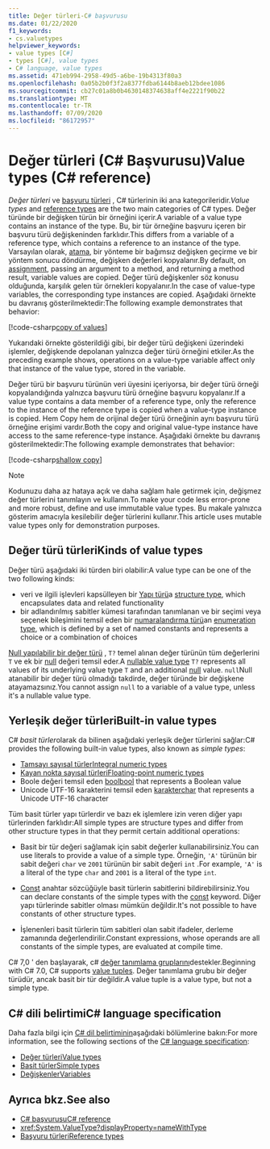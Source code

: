 ```yaml
---
title: Değer türleri-C# başvurusu
ms.date: 01/22/2020
f1_keywords:
- cs.valuetypes
helpviewer_keywords:
- value types [C#]
- types [C#], value types
- C# language, value types
ms.assetid: 471eb994-2958-49d5-a6be-19b4313f80a3
ms.openlocfilehash: 0a05b2b0f3f2a8377fdba6144b8aeb12bdee1086
ms.sourcegitcommit: cb27c01a8b0b4630148374638aff4e2221f90b22
ms.translationtype: MT
ms.contentlocale: tr-TR
ms.lasthandoff: 07/09/2020
ms.locfileid: "86172957"
---
```

# <a name="value-types-c-reference"></a><span data-ttu-id="a747c-102">Değer türleri (C# Başvurusu)</span><span class="sxs-lookup"><span data-stu-id="a747c-102">Value types (C# reference)</span></span>

<span data-ttu-id="a747c-103">*Değer türleri* ve [başvuru türleri](../keywords/reference-types.md) , C# türlerinin iki ana kategorileridir.</span><span class="sxs-lookup"><span data-stu-id="a747c-103">*Value types* and [reference types](../keywords/reference-types.md) are the two main categories of C# types.</span></span> <span data-ttu-id="a747c-104">Değer türünde bir değişken türün bir örneğini içerir.</span><span class="sxs-lookup"><span data-stu-id="a747c-104">A variable of a value type contains an instance of the type.</span></span> <span data-ttu-id="a747c-105">Bu, bir tür örneğine başvuru içeren bir başvuru türü değişkeninden farklıdır.</span><span class="sxs-lookup"><span data-stu-id="a747c-105">This differs from a variable of a reference type, which contains a reference to an instance of the type.</span></span> <span data-ttu-id="a747c-106">Varsayılan olarak, [atama](../operators/assignment-operator.md), bir yönteme bir bağımsız değişken geçirme ve bir yöntem sonucu döndürme, değişken değerleri kopyalanır.</span><span class="sxs-lookup"><span data-stu-id="a747c-106">By default, on [assignment](../operators/assignment-operator.md), passing an argument to a method, and returning a method result, variable values are copied.</span></span> <span data-ttu-id="a747c-107">Değer türü değişkenler söz konusu olduğunda, karşılık gelen tür örnekleri kopyalanır.</span><span class="sxs-lookup"><span data-stu-id="a747c-107">In the case of value-type variables, the corresponding type instances are copied.</span></span> <span data-ttu-id="a747c-108">Aşağıdaki örnekte bu davranış gösterilmektedir:</span><span class="sxs-lookup"><span data-stu-id="a747c-108">The following example demonstrates that behavior:</span></span>

[!code-csharp[copy of values](snippets/ValueTypes.cs#ValueTypeCopied)]

<span data-ttu-id="a747c-109">Yukarıdaki örnekte gösterildiği gibi, bir değer türü değişkeni üzerindeki işlemler, değişkende depolanan yalnızca değer türü örneğini etkiler.</span><span class="sxs-lookup"><span data-stu-id="a747c-109">As the preceding example shows, operations on a value-type variable affect only that instance of the value type, stored in the variable.</span></span>

<span data-ttu-id="a747c-110">Değer türü bir başvuru türünün veri üyesini içeriyorsa, bir değer türü örneği kopyalandığında yalnızca başvuru türü örneğine başvuru kopyalanır.</span><span class="sxs-lookup"><span data-stu-id="a747c-110">If a value type contains a data member of a reference type, only the reference to the instance of the reference type is copied when a value-type instance is copied.</span></span> <span data-ttu-id="a747c-111">Hem Copy hem de orijinal değer türü örneğinin aynı başvuru türü örneğine erişimi vardır.</span><span class="sxs-lookup"><span data-stu-id="a747c-111">Both the copy and original value-type instance have access to the same reference-type instance.</span></span> <span data-ttu-id="a747c-112">Aşağıdaki örnekte bu davranış gösterilmektedir:</span><span class="sxs-lookup"><span data-stu-id="a747c-112">The following example demonstrates that behavior:</span></span>

[!code-csharp[shallow copy](snippets/ValueTypes.cs#ShallowCopy)]

> [!NOTE]
> <span data-ttu-id="a747c-113">Kodunuzu daha az hataya açık ve daha sağlam hale getirmek için, değişmez değer türlerini tanımlayın ve kullanın.</span><span class="sxs-lookup"><span data-stu-id="a747c-113">To make your code less error-prone and more robust, define and use immutable value types.</span></span> <span data-ttu-id="a747c-114">Bu makale yalnızca gösterim amacıyla kesilebilir değer türlerini kullanır.</span><span class="sxs-lookup"><span data-stu-id="a747c-114">This article uses mutable value types only for demonstration purposes.</span></span>

## <a name="kinds-of-value-types"></a><span data-ttu-id="a747c-115">Değer türü türleri</span><span class="sxs-lookup"><span data-stu-id="a747c-115">Kinds of value types</span></span>

<span data-ttu-id="a747c-116">Değer türü aşağıdaki iki türden biri olabilir:</span><span class="sxs-lookup"><span data-stu-id="a747c-116">A value type can be one of the two following kinds:</span></span>

- <span data-ttu-id="a747c-117">veri ve ilgili işlevleri kapsülleyen bir [Yapı türü](struct.md)</span><span class="sxs-lookup"><span data-stu-id="a747c-117">a [structure type](struct.md), which encapsulates data and related functionality</span></span>
- <span data-ttu-id="a747c-118">bir adlandırılmış sabitler kümesi tarafından tanımlanan ve bir seçimi veya seçenek bileşimini temsil eden bir [numaralandırma türü](enum.md)</span><span class="sxs-lookup"><span data-stu-id="a747c-118">an [enumeration type](enum.md), which is defined by a set of named constants and represents a choice or a combination of choices</span></span>

<span data-ttu-id="a747c-119">[Null yapılabilir bir değer türü](nullable-value-types.md) , `T?` temel alınan değer türünün tüm değerlerini `T` ve ek bir [null](../keywords/null.md) değeri temsil eder.</span><span class="sxs-lookup"><span data-stu-id="a747c-119">A [nullable value type](nullable-value-types.md) `T?` represents all values of its underlying value type `T` and an additional [null](../keywords/null.md) value.</span></span> <span data-ttu-id="a747c-120">`null`Null atanabilir bir değer türü olmadığı takdirde, değer türünde bir değişkene atayamazsınız.</span><span class="sxs-lookup"><span data-stu-id="a747c-120">You cannot assign `null` to a variable of a value type, unless it's a nullable value type.</span></span>

## <a name="built-in-value-types"></a><span data-ttu-id="a747c-121">Yerleşik değer türleri</span><span class="sxs-lookup"><span data-stu-id="a747c-121">Built-in value types</span></span>

<span data-ttu-id="a747c-122">C# *basit türler*olarak da bilinen aşağıdaki yerleşik değer türlerini sağlar:</span><span class="sxs-lookup"><span data-stu-id="a747c-122">C# provides the following built-in value types, also known as *simple types*:</span></span>

- [<span data-ttu-id="a747c-123">Tamsayı sayısal türler</span><span class="sxs-lookup"><span data-stu-id="a747c-123">Integral numeric types</span></span>](integral-numeric-types.md)
- [<span data-ttu-id="a747c-124">Kayan nokta sayısal türleri</span><span class="sxs-lookup"><span data-stu-id="a747c-124">Floating-point numeric types</span></span>](floating-point-numeric-types.md)
- <span data-ttu-id="a747c-125">Boole değeri temsil eden [bool](bool.md)</span><span class="sxs-lookup"><span data-stu-id="a747c-125">[bool](bool.md) that represents a Boolean value</span></span>
- <span data-ttu-id="a747c-126">Unicode UTF-16 karakterini temsil eden [karakter](char.md)</span><span class="sxs-lookup"><span data-stu-id="a747c-126">[char](char.md) that represents a Unicode UTF-16 character</span></span>

<span data-ttu-id="a747c-127">Tüm basit türler yapı türlerdir ve bazı ek işlemlere izin veren diğer yapı türlerinden farklıdır:</span><span class="sxs-lookup"><span data-stu-id="a747c-127">All simple types are structure types and differ from other structure types in that they permit certain additional operations:</span></span>

- <span data-ttu-id="a747c-128">Basit bir tür değeri sağlamak için sabit değerler kullanabilirsiniz.</span><span class="sxs-lookup"><span data-stu-id="a747c-128">You can use literals to provide a value of a simple type.</span></span> <span data-ttu-id="a747c-129">Örneğin, `'A'` türünün bir sabit değeri `char` ve `2001` türünün bir sabit değeri `int` .</span><span class="sxs-lookup"><span data-stu-id="a747c-129">For example, `'A'` is a literal of the type `char` and `2001` is a literal of the type `int`.</span></span>

- <span data-ttu-id="a747c-130">[Const](../keywords/const.md) anahtar sözcüğüyle basit türlerin sabitlerini bildirebilirsiniz.</span><span class="sxs-lookup"><span data-stu-id="a747c-130">You can declare constants of the simple types with the [const](../keywords/const.md) keyword.</span></span> <span data-ttu-id="a747c-131">Diğer yapı türlerinde sabitler olması mümkün değildir.</span><span class="sxs-lookup"><span data-stu-id="a747c-131">It's not possible to have constants of other structure types.</span></span>

- <span data-ttu-id="a747c-132">İşlenenleri basit türlerin tüm sabitleri olan sabit ifadeler, derleme zamanında değerlendirilir.</span><span class="sxs-lookup"><span data-stu-id="a747c-132">Constant expressions, whose operands are all constants of the simple types, are evaluated at compile time.</span></span>

<span data-ttu-id="a747c-133">C# 7,0 ' den başlayarak, c# [değer tanımlama gruplarını](value-tuples.md)destekler.</span><span class="sxs-lookup"><span data-stu-id="a747c-133">Beginning with C# 7.0, C# supports [value tuples](value-tuples.md).</span></span> <span data-ttu-id="a747c-134">Değer tanımlama grubu bir değer türüdür, ancak basit bir tür değildir.</span><span class="sxs-lookup"><span data-stu-id="a747c-134">A value tuple is a value type, but not a simple type.</span></span>

## <a name="c-language-specification"></a><span data-ttu-id="a747c-135">C# dili belirtimi</span><span class="sxs-lookup"><span data-stu-id="a747c-135">C# language specification</span></span>

<span data-ttu-id="a747c-136">Daha fazla bilgi için [C# dil belirtiminin](~/_csharplang/spec/introduction.md)aşağıdaki bölümlerine bakın:</span><span class="sxs-lookup"><span data-stu-id="a747c-136">For more information, see the following sections of the [C# language specification](~/_csharplang/spec/introduction.md):</span></span>

- [<span data-ttu-id="a747c-137">Değer türleri</span><span class="sxs-lookup"><span data-stu-id="a747c-137">Value types</span></span>](~/_csharplang/spec/types.md#value-types)
- [<span data-ttu-id="a747c-138">Basit türler</span><span class="sxs-lookup"><span data-stu-id="a747c-138">Simple types</span></span>](~/_csharplang/spec/types.md#simple-types)
- [<span data-ttu-id="a747c-139">Değişkenler</span><span class="sxs-lookup"><span data-stu-id="a747c-139">Variables</span></span>](~/_csharplang/spec/variables.md)

## <a name="see-also"></a><span data-ttu-id="a747c-140">Ayrıca bkz.</span><span class="sxs-lookup"><span data-stu-id="a747c-140">See also</span></span>

- [<span data-ttu-id="a747c-141">C# başvurusu</span><span class="sxs-lookup"><span data-stu-id="a747c-141">C# reference</span></span>](../index.md)
- <xref:System.ValueType?displayProperty=nameWithType>
- [<span data-ttu-id="a747c-142">Başvuru türleri</span><span class="sxs-lookup"><span data-stu-id="a747c-142">Reference types</span></span>](../keywords/reference-types.md)
